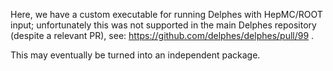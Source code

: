 Here, we have a custom executable for running Delphes with HepMC/ROOT input; unfortunately this was not supported in the main Delphes repository (despite a relevant PR), see: https://github.com/delphes/delphes/pull/99 .

This may eventually be turned into an independent package.
